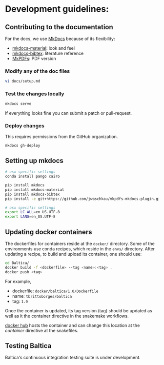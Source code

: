 # Development guidelines:

## Contributing to the documentation
For the docs, we use [MkDocs](https://www.mkdocs.org/) because of its flexibility:  
- [mkdocs-material](https://squidfunk.github.io/mkdocs-material/getting-started/): look and feel  
- [mkdocs-bibtex](https://github.com/shyamd/mkdocs-bibtex): literature reference  
- [MkPDFs](https://comwes.github.io/mkpdfs-mkdocs-plugin/getting-started.html): PDF version  

### Modify any of the doc files
```bash
vi docs/setup.md 
```

### Test the changes locally
```bash
mkdocs serve
```

If everything looks fine you can submit a patch or pull-request.

### Deploy changes
This requires permissions from the GitHub organization.
```bash
mkdocs gh-deploy
```


## Setting up mkdocs 

```bash
# osx specific settings
conda install pango cairo

pip install mkdocs
pip install mkdocs-material
pip install mkdocs-bibtex
pip install -e git+https://github.com/jwaschkau/mkpdfs-mkdocs-plugin.git#egg=mkpdfs-mkdocs-plugin

# osx specific settings
export LC_ALL=en_US.UTF-8
export LANG=en_US.UTF-8
```

## Updating docker containers

The dockerfiles for containers reside at the `docker/` directory. Some of the environments use conda recipes, which reside in the `envs/` directory. After updating a recipe, to build and upload its container, one should use:

```bash
cd Baltica/
docker build -f <dockerfile> --tag <name>:<tag> .
docker push <tag>
```

For example,
- dockerfile: `docker/baltica/1.0/Dockerfile`
- name: `tbrittoborges/baltica`
- tag: `1.0`

Once the container is updated, its tag version (tag) should be updated as well as it the container directive in the snakemake workflows. 

[docker hub](https://hub.docker.com/repository/docker/tbrittoborges/) hosts the container and can change this location at the *container* directive at the snakefiles. 



## Testing Baltica 
Baltica's continuous integration testing suite is under development.

